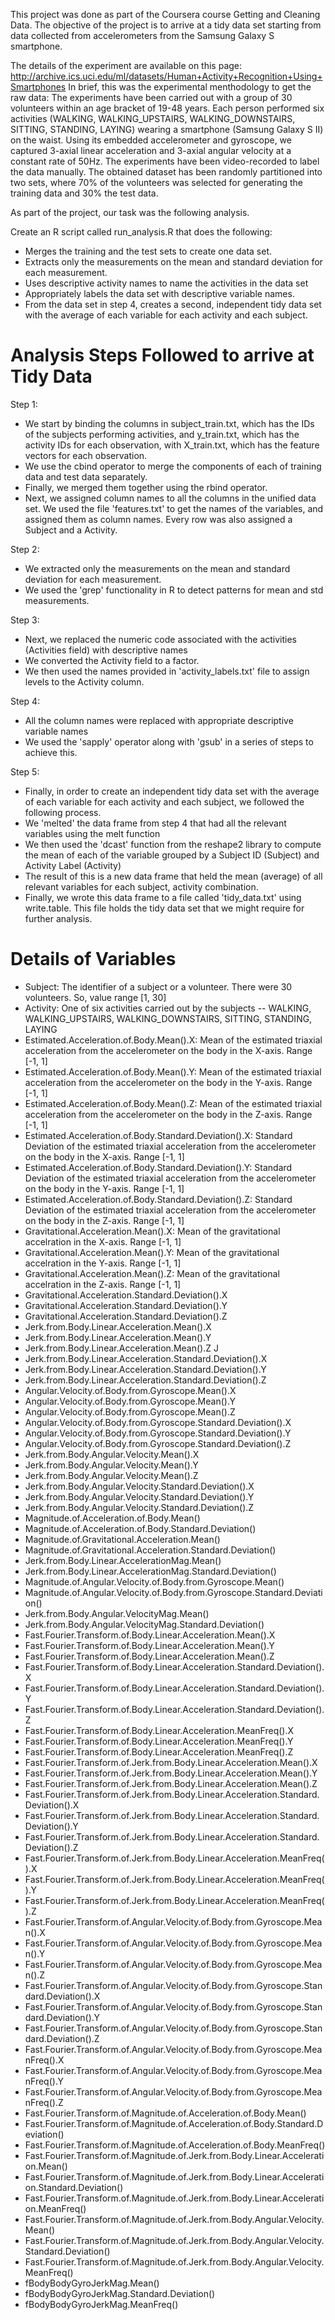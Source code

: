 This project was done as part of the Coursera course Getting and Cleaning Data. The objective of the project is to arrive
at a tidy data set starting from data collected from accelerometers from the Samsung Galaxy S smartphone.

The details of the experiment are available on this page: http://archive.ics.uci.edu/ml/datasets/Human+Activity+Recognition+Using+Smartphones 
In brief, this was the experimental menthodology to get the raw data: The experiments have been carried out with a group of 30 volunteers within an age bracket of 19-48 years. 
Each person performed six activities (WALKING, WALKING\_UPSTAIRS, WALKING\_DOWNSTAIRS, SITTING, STANDING, LAYING) 
wearing a smartphone (Samsung Galaxy S II) on the waist. Using its embedded accelerometer and gyroscope, 
we captured 3-axial linear acceleration and 3-axial angular velocity at a constant rate of 50Hz. 
The experiments have been video-recorded to label the data manually. The obtained dataset has been randomly 
partitioned into two sets, where 70% of the volunteers was selected for generating the training data and 30% the test data.

As part of the project, our task was the following analysis. 

Create an R script called run_analysis.R that does the following: 
- Merges the training and the test sets to create one data set.
- Extracts only the measurements on the mean and standard deviation for each measurement. 
- Uses descriptive activity names to name the activities in the data set
- Appropriately labels the data set with descriptive variable names. 
- From the data set in step 4, creates a second, independent tidy data set with the average
of each variable for each activity and each subject.

Analysis Steps Followed to arrive at Tidy Data
=============================================

Step 1:  
- We start by binding the columns in subject\_train.txt, which has the IDs of the subjects performing 
activities, and y\_train.txt, which has the activity IDs for each observation, with X\_train.txt, which has the 
feature vectors for each observation. 
- We use the cbind operator to merge the components of each of training data
and test data separately. 
- Finally, we merged them together using the rbind operator.
- Next, we assigned column names to all the columns in the unified data set. We used the file 'features.txt' to get
the names of the variables, and assigned them as column names. Every row was also assigned a Subject and a Activity.

Step 2: 
- We extracted  only the measurements on the mean and standard deviation for each measurement.
- We used the 'grep' functionality in R to detect patterns for mean and std measurements.

Step 3: 
  - Next, we replaced the numeric code associated with the activities (Activities field) with descriptive names
  - We converted the Activity field to a factor.
  - We then used the names provided in 'activity\_labels.txt' file to assign levels to the Activity column.
  
Step 4: 
  - All the column names were replaced with appropriate descriptive variable names
  - We used the 'sapply' operator along with 'gsub' in a series of steps to achieve this.

Step 5: 
- Finally, in order to create an independent tidy data set with the average of each variable for each activity and each subject, we followed the following process.
- We 'melted' the data frame from step 4 that had all the relevant variables using the melt function
- We then used the 'dcast' function from the reshape2 library to compute the mean of each of the variable grouped by a Subject ID (Subject) and Activity Label (Activity)
- The result of this is a new data frame that held the mean (average) of all relevant variables for each subject, activity combination.
- Finally, we wrote this data frame to a file called 'tidy_data.txt' using write.table. This file holds the tidy data set that we might require for further analysis.

Details of Variables
====================

- Subject: The identifier of a subject or a volunteer. There were 30 volunteers. So, value range [1, 30]
- Activity: One of six activities carried out by the subjects -- WALKING, WALKING\_UPSTAIRS, WALKING\_DOWNSTAIRS, SITTING, STANDING, LAYING
- Estimated.Acceleration.of.Body.Mean().X: Mean of the estimated triaxial acceleration from the accelerometer on the body in the X-axis. Range [-1, 1]
- Estimated.Acceleration.of.Body.Mean().Y: Mean of the estimated triaxial acceleration from the accelerometer on the body in the Y-axis. Range [-1, 1] 
- Estimated.Acceleration.of.Body.Mean().Z: Mean of the estimated triaxial acceleration from the accelerometer on the body in the Z-axis. Range [-1, 1]
- Estimated.Acceleration.of.Body.Standard.Deviation().X: Standard Deviation of the estimated triaxial acceleration from the accelerometer on the body in the X-axis. Range [-1, 1]
- Estimated.Acceleration.of.Body.Standard.Deviation().Y: Standard Deviation of the estimated triaxial acceleration from the accelerometer on the body in the Y-axis. Range [-1, 1] 
- Estimated.Acceleration.of.Body.Standard.Deviation().Z: Standard Deviation of the estimated triaxial acceleration from the accelerometer on the body in the Z-axis. Range [-1, 1]
- Gravitational.Acceleration.Mean().X: Mean of the gravitational accelration in the X-axis. Range [-1, 1] 
- Gravitational.Acceleration.Mean().Y: Mean of the gravitational accelration in the Y-axis. Range [-1, 1] 
- Gravitational.Acceleration.Mean().Z: Mean of the gravitational accelration in the Z-axis. Range [-1, 1]
- Gravitational.Acceleration.Standard.Deviation().X 
- Gravitational.Acceleration.Standard.Deviation().Y 
- Gravitational.Acceleration.Standard.Deviation().Z 
- Jerk.from.Body.Linear.Acceleration.Mean().X 
- Jerk.from.Body.Linear.Acceleration.Mean().Y 
- Jerk.from.Body.Linear.Acceleration.Mean().Z J
- Jerk.from.Body.Linear.Acceleration.Standard.Deviation().X 
- Jerk.from.Body.Linear.Acceleration.Standard.Deviation().Y 
- Jerk.from.Body.Linear.Acceleration.Standard.Deviation().Z 
- Angular.Velocity.of.Body.from.Gyroscope.Mean().X 
- Angular.Velocity.of.Body.from.Gyroscope.Mean().Y 
- Angular.Velocity.of.Body.from.Gyroscope.Mean().Z 
- Angular.Velocity.of.Body.from.Gyroscope.Standard.Deviation().X
- Angular.Velocity.of.Body.from.Gyroscope.Standard.Deviation().Y
- Angular.Velocity.of.Body.from.Gyroscope.Standard.Deviation().Z 
- Jerk.from.Body.Angular.Velocity.Mean().X 
- Jerk.from.Body.Angular.Velocity.Mean().Y 
- Jerk.from.Body.Angular.Velocity.Mean().Z 
- Jerk.from.Body.Angular.Velocity.Standard.Deviation().X 
- Jerk.from.Body.Angular.Velocity.Standard.Deviation().Y 
- Jerk.from.Body.Angular.Velocity.Standard.Deviation().Z 
- Magnitude.of.Acceleration.of.Body.Mean() 
- Magnitude.of.Acceleration.of.Body.Standard.Deviation() 
- Magnitude.of.Gravitational.Acceleration.Mean() 
- Magnitude.of.Gravitational.Acceleration.Standard.Deviation() 
- Jerk.from.Body.Linear.AccelerationMag.Mean() 
- Jerk.from.Body.Linear.AccelerationMag.Standard.Deviation() 
- Magnitude.of.Angular.Velocity.of.Body.from.Gyroscope.Mean()
- Magnitude.of.Angular.Velocity.of.Body.from.Gyroscope.Standard.Deviation() 
- Jerk.from.Body.Angular.VelocityMag.Mean() 
- Jerk.from.Body.Angular.VelocityMag.Standard.Deviation() 
- Fast.Fourier.Transform.of.Body.Linear.Acceleration.Mean().X 
- Fast.Fourier.Transform.of.Body.Linear.Acceleration.Mean().Y 
- Fast.Fourier.Transform.of.Body.Linear.Acceleration.Mean().Z
- Fast.Fourier.Transform.of.Body.Linear.Acceleration.Standard.Deviation().X
- Fast.Fourier.Transform.of.Body.Linear.Acceleration.Standard.Deviation().Y
- Fast.Fourier.Transform.of.Body.Linear.Acceleration.Standard.Deviation().Z
- Fast.Fourier.Transform.of.Body.Linear.Acceleration.MeanFreq().X
- Fast.Fourier.Transform.of.Body.Linear.Acceleration.MeanFreq().Y 
- Fast.Fourier.Transform.of.Body.Linear.Acceleration.MeanFreq().Z
- Fast.Fourier.Transform.of.Jerk.from.Body.Linear.Acceleration.Mean().X
- Fast.Fourier.Transform.of.Jerk.from.Body.Linear.Acceleration.Mean().Y
- Fast.Fourier.Transform.of.Jerk.from.Body.Linear.Acceleration.Mean().Z
- Fast.Fourier.Transform.of.Jerk.from.Body.Linear.Acceleration.Standard.Deviation().X
- Fast.Fourier.Transform.of.Jerk.from.Body.Linear.Acceleration.Standard.Deviation().Y
- Fast.Fourier.Transform.of.Jerk.from.Body.Linear.Acceleration.Standard.Deviation().Z
- Fast.Fourier.Transform.of.Jerk.from.Body.Linear.Acceleration.MeanFreq().X
- Fast.Fourier.Transform.of.Jerk.from.Body.Linear.Acceleration.MeanFreq().Y
- Fast.Fourier.Transform.of.Jerk.from.Body.Linear.Acceleration.MeanFreq().Z
- Fast.Fourier.Transform.of.Angular.Velocity.of.Body.from.Gyroscope.Mean().X
- Fast.Fourier.Transform.of.Angular.Velocity.of.Body.from.Gyroscope.Mean().Y
- Fast.Fourier.Transform.of.Angular.Velocity.of.Body.from.Gyroscope.Mean().Z
- Fast.Fourier.Transform.of.Angular.Velocity.of.Body.from.Gyroscope.Standard.Deviation().X
- Fast.Fourier.Transform.of.Angular.Velocity.of.Body.from.Gyroscope.Standard.Deviation().Y
- Fast.Fourier.Transform.of.Angular.Velocity.of.Body.from.Gyroscope.Standard.Deviation().Z
- Fast.Fourier.Transform.of.Angular.Velocity.of.Body.from.Gyroscope.MeanFreq().X
- Fast.Fourier.Transform.of.Angular.Velocity.of.Body.from.Gyroscope.MeanFreq().Y
- Fast.Fourier.Transform.of.Angular.Velocity.of.Body.from.Gyroscope.MeanFreq().Z
- Fast.Fourier.Transform.of.Magnitude.of.Acceleration.of.Body.Mean()
- Fast.Fourier.Transform.of.Magnitude.of.Acceleration.of.Body.Standard.Deviation()
- Fast.Fourier.Transform.of.Magnitude.of.Acceleration.of.Body.MeanFreq()
- Fast.Fourier.Transform.of.Magnitude.of.Jerk.from.Body.Linear.Acceleration.Mean()
- Fast.Fourier.Transform.of.Magnitude.of.Jerk.from.Body.Linear.Acceleration.Standard.Deviation()
- Fast.Fourier.Transform.of.Magnitude.of.Jerk.from.Body.Linear.Acceleration.MeanFreq()
- Fast.Fourier.Transform.of.Magnitude.of.Jerk.from.Body.Angular.Velocity.Mean()
- Fast.Fourier.Transform.of.Magnitude.of.Jerk.from.Body.Angular.Velocity.Standard.Deviation()
- Fast.Fourier.Transform.of.Magnitude.of.Jerk.from.Body.Angular.Velocity.MeanFreq() 
- fBodyBodyGyroJerkMag.Mean() 
- fBodyBodyGyroJerkMag.Standard.Deviation() 
- fBodyBodyGyroJerkMag.MeanFreq()
